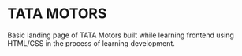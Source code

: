 # TATA MOTORS
Basic landing page of TATA  Motors built while learning frontend using HTML/CSS in the process of learning development.
